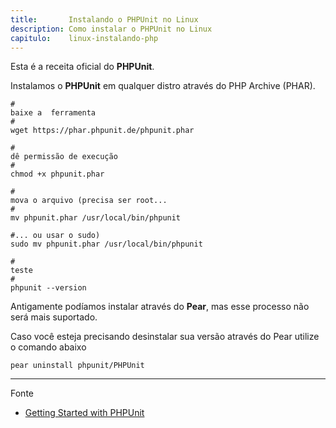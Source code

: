```yaml
---
title:       Instalando o PHPUnit no Linux
description: Como instalar o PHPUnit no Linux
capitulo:    linux-instalando-php
---
```


Esta é a receita oficial do __PHPUnit__.

Instalamos o __PHPUnit__ em qualquer distro através do PHP Archive (PHAR).

    #
    baixe a  ferramenta
    #
    wget https://phar.phpunit.de/phpunit.phar

    #
    dê permissão de execução
    #
    chmod +x phpunit.phar

    #
    mova o arquivo (precisa ser root...
    #
    mv phpunit.phar /usr/local/bin/phpunit

    #... ou usar o sudo)
    sudo mv phpunit.phar /usr/local/bin/phpunit

    #
    teste
    #
    phpunit --version

Antigamente podíamos instalar através do __Pear__, mas esse processo não será mais suportado.

Caso você esteja precisando desinstalar sua versão através do Pear utilize o comando abaixo

    pear uninstall phpunit/PHPUnit

- - -
Fonte

- [Getting Started with PHPUnit](https://phpunit.de/getting-started.html)
